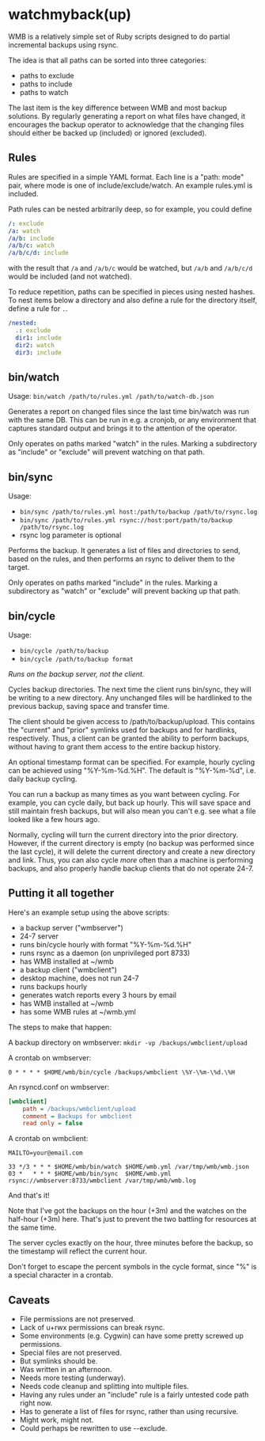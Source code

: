 watchmyback(up)
===============

WMB is a relatively simple set of Ruby scripts designed to do partial incremental backups using rsync.

The idea is that all paths can be sorted into three categories:

 - paths to exclude
 - paths to include
 - paths to watch

The last item is the key difference between WMB and most backup solutions.  By regularly generating a report on what files have changed, it encourages the backup operator to acknowledge that the changing files should either be backed up (included) or ignored (excluded).

Rules
-----

Rules are specified in a simple YAML format.  Each line is a "path: mode" pair, where mode is one of include/exclude/watch.  An example rules.yml is included.

Path rules can be nested arbitrarily deep, so for example, you could define

```yaml
/: exclude
/a: watch
/a/b: include
/a/b/c: watch
/a/b/c/d: include
```

with the result that ```/a``` and ```/a/b/c``` would be watched, but ```/a/b``` and ```/a/b/c/d``` would be included (and not watched).

To reduce repetition, paths can be specified in pieces using nested hashes.  To nest items below a directory and also define a rule for the directory itself, define a rule for ```.```.

```yaml
/nested:
  .: exclude
  dir1: include
  dir2: watch
  dir3: include
```

bin/watch
---------

Usage: ```bin/watch /path/to/rules.yml /path/to/watch-db.json```

Generates a report on changed files since the last time bin/watch was run with the same DB.  This can be run in e.g. a cronjob, or any environment that captures standard output and brings it to the attention of the operator.

Only operates on paths marked "watch" in the rules.  Marking a subdirectory as "include" or "exclude" will prevent watching on that path.

bin/sync
--------

Usage:

 - ```bin/sync /path/to/rules.yml host:/path/to/backup /path/to/rsync.log```
 - ```bin/sync /path/to/rules.yml rsync://host:port/path/to/backup /path/to/rsync.log```
 - rsync log parameter is optional

Performs the backup.  It generates a list of files and directories to send, based on the rules, and then performs an rsync to deliver them to the target.

Only operates on paths marked "include" in the rules.  Marking a subdirectory as "watch" or "exclude" will prevent backing up that path.

bin/cycle
---------

Usage:

 - ```bin/cycle /path/to/backup```
 - ```bin/cycle /path/to/backup format```

_Runs on the backup server, not the client._

Cycles backup directories.  The next time the client runs bin/sync, they will be writing to a new directory.  Any unchanged files will be hardlinked to the previous backup, saving space and transfer time.

The client should be given access to /path/to/backup/upload.  This contains the "current" and "prior" symlinks used for backups and for hardlinks, respectively.  Thus, a client can be granted the ability to perform backups, without having to grant them access to the entire backup history.

An optional timestamp format can be specified.  For example, hourly cycling can be achieved using "%Y-%m-%d.%H".  The default is "%Y-%m-%d", i.e. daily backup cycling.

You can run a backup as many times as you want between cycling.  For example, you can cycle daily, but back up hourly.  This will save space and still maintain fresh backups, but will also mean you can't e.g. see what a file looked like a few hours ago.

Normally, cycling will turn the current directory into the prior directory.  However, if the current directory is empty (no backup was performed since the last cycle), it will delete the current directory and create a new directory and link.  Thus, you can also cycle _more_ often than a machine is performing backups, and also properly handle backup clients that do not operate 24-7.

Putting it all together
-----------------------

Here's an example setup using the above scripts:

 - a backup server ("wmbserver")
  - 24-7 server
  - runs bin/cycle hourly with format "%Y-%m-%d.%H"
  - runs rsync as a daemon (on unprivileged port 8733)
  - has WMB installed at ~/wmb
 - a backup client ("wmbclient")
  - desktop machine, does not run 24-7
  - runs backups hourly
  - generates watch reports every 3 hours by email
  - has WMB installed at ~/wmb
  - has some WMB rules at ~/wmb.yml

The steps to make that happen:

A backup directory on wmbserver: ```mkdir -vp /backups/wmbclient/upload```

A crontab on wmbserver:

```crontab
0 * * * * $HOME/wmb/bin/cycle /backups/wmbclient \%Y-\%m-\%d.\%H
```

An rsyncd.conf on wmbserver:

```ini
[wmbclient]
	path = /backups/wmbclient/upload
	comment = Backups for wmbclient
	read only = false
```

A crontab on wmbclient:

```crontab
MAILTO=your@email.com

33 */3 * * * $HOME/wmb/bin/watch $HOME/wmb.yml /var/tmp/wmb/wmb.json
03 *   * * * $HOME/wmb/bin/sync  $HOME/wmb.yml rsync://wmbserver:8733/wmbclient /var/tmp/wmb/wmb.log
```

And that's it!

Note that I've got the backups on the hour (+3m) and the watches on the half-hour (+3m)  here.  That's just to prevent the two battling for resources at the same time.

The server cycles exactly on the hour, three minutes before the backup, so the timestamp will reflect the current hour.

Don't forget to escape the percent symbols in the cycle format, since "%" is a special character in a crontab.

Caveats
-------

 - File permissions are not preserved.
  - Lack of u+rwx permissions can break rsync.
  - Some environments (e.g. Cygwin) can have some pretty screwed up permissions.
 - Special files are not preserved.
  - But symlinks should be.
 - Was written in an afternoon.
  - Needs more testing (underway).
  - Needs code cleanup and splitting into multiple files.
 - Having any rules under an "include" rule is a fairly untested code path right now.
  - Has to generate a list of files for rsync, rather than using recursive.
  - Might work, might not.
  - Could perhaps be rewritten to use --exclude.
